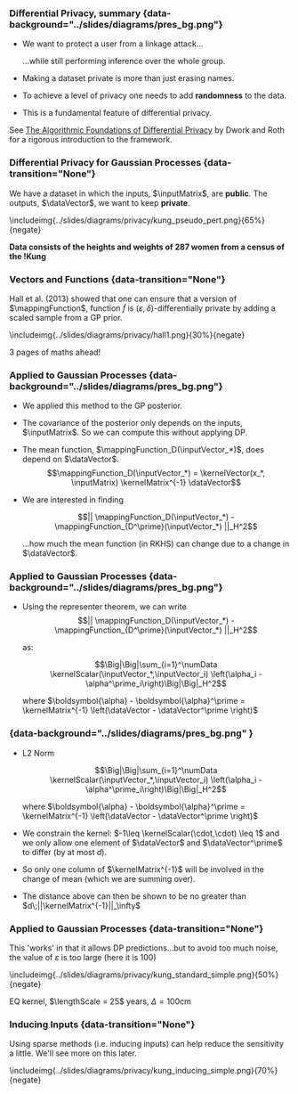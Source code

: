 ### Differential Privacy, summary {data-background="../slides/diagrams/pres_bg.png"}

* We want to protect a user from a linkage attack...

    ...while still performing inference over the whole group.

* Making a dataset private is more than just erasing names.

* To achieve a level of privacy one needs to add **randomness** to the
data.

* This is a fundamental feature of differential privacy.

See [The Algorithmic Foundations of Differential
Privacy](https://www.cis.upenn.edu/~aaroth/Papers/privacybook.pdf) by
Dwork and Roth for a rigorous introduction to the framework.


### Differential Privacy for Gaussian Processes {data-transition="None"}

We have a dataset in which the inputs, $\inputMatrix$, are **public**. The
outputs, $\dataVector$, we want to keep **private**.

\includeimg{../slides/diagrams/privacy/kung_pseudo_pert.png}{65%}{negate}

**Data consists of the heights and weights of 287 women from a census of
the !Kung**

### Vectors and Functions {data-transition="None"}

Hall et al. (2013) showed that one can ensure that a version of $\mappingFunction$,
function $\tilde{f}$ is $(\varepsilon, \delta)$-differentially
private by adding a scaled sample from a GP prior.

\includeimg{../slides/diagrams/privacy/hall1.png}{30%}{negate}

3 pages of maths ahead!

### Applied to Gaussian Processes  {data-background="../slides/diagrams/pres_bg.png"}

* We applied this method to the GP posterior.

* The covariance of the posterior only depends on the inputs, $\inputMatrix$. So we
can compute this without applying DP.

* The mean function, $\mappingFunction_D(\inputVector_*)$, does depend on
$\dataVector$.
    $$\mappingFunction_D(\inputVector_*) = \kernelVector(x_*, \inputMatrix)
\kernelMatrix^{-1} \dataVector$$

* We are interested in finding

    $$|| \mappingFunction_D(\inputVector_*) -
\mappingFunction_{D^\prime}(\inputVector_*) ||_H^2$$

    ...how much the mean function (in RKHS) can change due to a change in
$\dataVector$.


### Applied to Gaussian Processes {data-background="../slides/diagrams/pres_bg.png"}

* Using the representer theorem, we can write
    $$|| \mappingFunction_D(\inputVector_*) -
	\mappingFunction_{D^\prime}(\inputVector_*) ||_H^2$$
	
    as:

    $$\Big|\Big|\sum_{i=1}^\numData \kernelScalar(\inputVector_*,\inputVector_i)
\left(\alpha_i - \alpha^\prime_i\right)\Big|\Big|_H^2$$

     where $\boldsymbol{\alpha} - \boldsymbol{\alpha}^\prime = \kernelMatrix^{-1}
\left(\dataVector - \dataVector^\prime \right)$


### {data-background="../slides/diagrams/pres_bg.png" }

* L2 Norm

    $$\Big|\Big|\sum_{i=1}^\numData \kernelScalar(\inputVector_*,\inputVector_i)
\left(\alpha_i - \alpha^\prime_i\right)\Big|\Big|_H^2$$

    where $\boldsymbol{\alpha} - \boldsymbol{\alpha}^\prime = \kernelMatrix^{-1}
\left(\dataVector - \dataVector^\prime \right)$

* We constrain the kernel: $-1\leq \kernelScalar(\cdot,\cdot) \leq 1$ and we only allow one
element of $\dataVector$ and $\dataVector^\prime$ to differ (by at most
$d$).

* So only one column of $\kernelMatrix^{-1}$ will be involved in the change of mean
(which we are summing over).

* The distance above can then be shown to be no greater than
$d\;||\kernelMatrix^{-1}||_\infty$


### Applied to Gaussian Processes {data-transition="None"}

This 'works' in that it allows DP predictions...but to avoid too much
noise, the value of $\varepsilon$ is too large (here it is 100)

\includeimg{../slides/diagrams/privacy/kung_standard_simple.png}{50%}{negate}

EQ kernel, $\lengthScale = 25$ years, $\Delta=100$cm


### Inducing Inputs {data-transition="None"}

Using sparse methods (i.e. inducing inputs) can help reduce the
sensitivity a little. We'll see more on this later.

\includeimg{../slides/diagrams/privacy/kung_inducing_simple.png}{70%}{negate}

